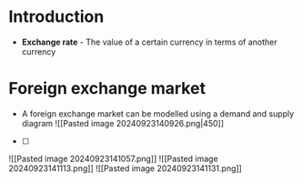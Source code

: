 # Introduction
- **Exchange rate** - The value of a certain currency in terms of another currency
# Foreign exchange market
- A foreign exchange market can be modelled using a demand and supply diagram
![[Pasted image 20240923140926.png|450]]
- [ ] 

![[Pasted image 20240923141057.png]]
![[Pasted image 20240923141113.png]]
![[Pasted image 20240923141131.png]]